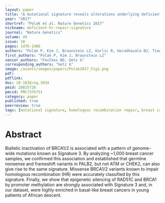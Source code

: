 ```yaml
---
layout: paper
title: "A mutational signature reveals alterations underlying deficient homologous recombination repair in breast cancer"
year: "2017"
shortref: "Polak et al. Nature Genetics 2017"
nickname: deficient-hr-repair-signature
journal: "Nature Genetics"
volume: 49
issue: 10
pages: 1476-1486
authors: "Polak P, Kim J, Braunstein LZ, Karlic R, Haradhavala NJ, Tiao G, Rosebrock D, Livitz D, Kübler K, Mouw KW, Kamburov A, Maruvka YE, Leshchiner I, Lander ES, Golub TR, Zick A, Orthwein A, Lawrence MS, Batra RN, Caldas C, Haber DA, Laird PW, Shen H, Ellisen LW, D'Andrea AD, Chanock SJ, Foulkes WD, Getz G"
first_authors: "Polak P, Kim J, Braunstein LZ"
senior_authors: "Foulkes WD, Getz G"
corresponding_authors: "Getz G"
image: /assets/images/papers/Polak2017_Fig1.png
pdf:
pdflink:
doi: 10.1038/ng.3934
pmid: 28825726
pmcid: PMC7376751
category: paper
published: true
peerreview: true
tags: [mutational signature, homologous recombination repair, breast cancer]
---
```


# Abstract

Biallelic inactivation of BRCA1/2 is associated with a pattern of genome-wide mutations known as Signature 3. By analyzing ~1,000 breast cancer samples, we confirmed this association and established that germline nonsense and frameshift variants in PALB2, but not ATM or CHEK2, can also give rise to the same signature. Missense BRCA1/2 variants known to impair homologous recombination (HR) were accurately classified by this signature. Finally, we show that epigenetic silencing of RAD51C and BRCA1 by promoter methylation are strongly associated with Signature 3 and, in our dataset, were highly enriched in basal-like breast cancers in young patients of African descent.